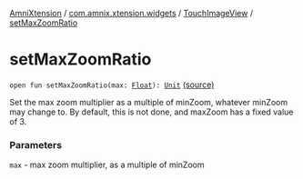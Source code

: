 [AmniXtension](../../index.md) / [com.amnix.xtension.widgets](../index.md) / [TouchImageView](index.md) / [setMaxZoomRatio](./set-max-zoom-ratio.md)

# setMaxZoomRatio

`open fun setMaxZoomRatio(max: `[`Float`](https://kotlinlang.org/api/latest/jvm/stdlib/kotlin/-float/index.html)`): `[`Unit`](https://kotlinlang.org/api/latest/jvm/stdlib/kotlin/-unit/index.html) [(source)](https://github.com/AmniX/AmniXTension/tree/master/AmniXtension/src/main/java/com/amnix/xtension/widgets/TouchImageView.java#L397)

Set the max zoom multiplier as a multiple of minZoom, whatever minZoom may change to. By default, this is not done, and maxZoom has a fixed value of 3.

### Parameters

`max` - max zoom multiplier, as a multiple of minZoom